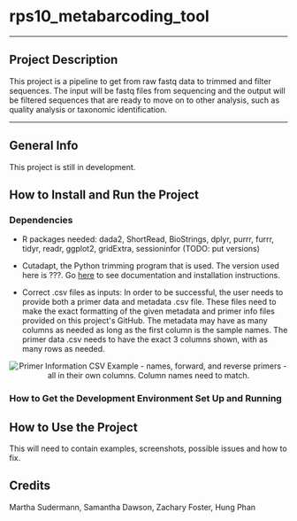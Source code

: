 # rps10_metabarcoding_tool
***

## Project Description

This project is a pipeline to get from raw fastq data to trimmed and filter sequences. The input will be fastq files from sequencing and the output will be filtered sequences that are ready to move on to other analysis, such as quality analysis or taxonomic identification. 

***

## General Info

This project is still in development.

## How to Install and Run the Project 

### Dependencies 

* R packages needed: dada2, ShortRead, BioStrings, dplyr, purrr, furrr, tidyr, readr, ggplot2, gridExtra, sessioninfor (TODO: put versions)

* Cutadapt, the Python trimming program that is used. The version used here is ???. Go [here](https://cutadapt.readthedocs.io/en/stable/) to see documentation and installation instructions.

* Correct .csv files as inputs: In order to be successful, the user needs to provide both a primer data and metadata .csv file. These files need to make the exact formatting of the given metadata and primer info files provided on this project's GitHub. The metadata may have as many columns as needed as long as the first column is the sample names. The primer data .csv needs to have the exact 3 columns shown, with as many rows as needed. 

<center>

![Primer Information CSV Example - names, forward, and reverse primers - all in their own columns. Column names need to match.](https://github.com/grunwaldlab/rps10_metabarcoding_tool/blob/main/screen_shots/primer_example.PNG) 
  
</center>

### How to Get the Development Environment Set Up and Running

## How to Use the Project

This will need to contain examples, screenshots, possible issues and how to fix. 

## Credits 
Martha Sudermann, Samantha Dawson, Zachary Foster, Hung Phan


